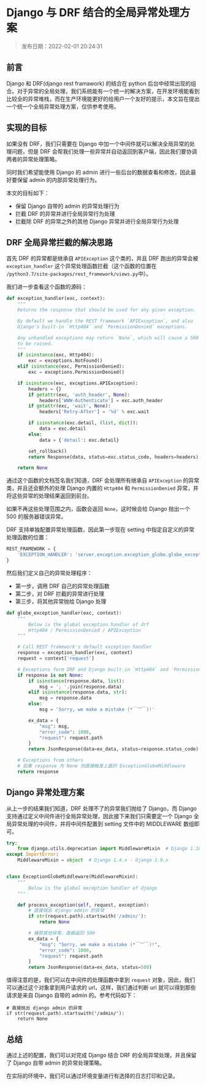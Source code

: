 # Django 与 DRF 结合的全局异常处理方案

> 发布日期：2022-02-01 20:24:31

## 前言
Django 和 DRF(django rest framawork) 的结合在 python 后台中经常出现的组合。对于异常的全局处理，我们系统能有一个统一的解决方案，在开发环境能看到比较全的异常堆栈，而在生产环境能更好的给用户一个友好的提示，本文旨在提出一个统一个全局异常处理方案，仅供参考使用。

## 实现的目标
如果没有 DRF，我们只需要在 Django 中加一个中间件就可以解决全局异常的处理问题，但是 DRF 会帮我们处理一些异常并自动返回到客户端，因此我们要协调两者的异常处理策略。

同时我们希望能使用 Django 的 admin 进行一些后台的数据查看和修改，因此最好要保留 admin 的内部异常处理行为。

本文的目标如下：
- 保留 Django 自带的 admin 的异常处理行为
- 拦截 DRF 的异常并进行全局异常行为处理
- 拦截除 DRF 的异常之外的其他 Django 异常并进行全局异常行为处理

## DRF 全局异常拦截的解决思路
首先 DRF 的异常都是继承自 `APIException` 这个类的，并且 DRF 跑出的异常会被 `exception_handler` 这个异常处理函数拦截（这个函数的位置在 `/python3.7/site-packages/rest_framework/views.py`中）。

我们进一步查看这个函数的源码：

```python
def exception_handler(exc, context):
    """
    Returns the response that should be used for any given exception.

    By default we handle the REST framework `APIException`, and also
    Django's built-in `Http404` and `PermissionDenied` exceptions.

    Any unhandled exceptions may return `None`, which will cause a 500 error
    to be raised.
    """
    if isinstance(exc, Http404):
        exc = exceptions.NotFound()
    elif isinstance(exc, PermissionDenied):
        exc = exceptions.PermissionDenied()

    if isinstance(exc, exceptions.APIException):
        headers = {}
        if getattr(exc, 'auth_header', None):
            headers['WWW-Authenticate'] = exc.auth_header
        if getattr(exc, 'wait', None):
            headers['Retry-After'] = '%d' % exc.wait

        if isinstance(exc.detail, (list, dict)):
            data = exc.detail
        else:
            data = {'detail': exc.detail}

        set_rollback()
        return Response(data, status=exc.status_code, headers=headers)

    return None

```

通过这个函数的文档签名我们知道，DRF 会处理所有继承自 `APIException` 的异常类，并且还会额外的处理 Django 内置的 `Http404` 和 `PermissionDenied` 异常，并将这些异常的处理结果返回到前台。

如果不再这些处理范围之内，函数会返回 `None`，这时候会给 Django 抛出一个 500 的服务器错误异常。

DRF 支持单独配置异常处理函数，因此第一步现在 setting 中指定自定义的异常处理函数的位置：

```python
REST_FRAMEWORK = {
    'EXCEPTION_HANDLER': 'server.exception.exception_globe.globe_exception_handler'
}
```

然后我们定义自己的异常处理程序：
- 第一步，调用 DRF 自己的异常处理函数
- 第二步，对 DRF 拦截的异常进行处理
- 第三步，将其他异常抛给 Django 处理


```python
def globe_exception_handler(exc, context):
    """
        Below is the global exception handler of drf
        Http404 / PermissionDenied / APIException
    """

    # Call REST framework's default exception handler
    response = exception_handler(exc, context)
    request = context['request']

    # Exceptions form DRF and Django built-in `Http404` and `PermissionDenied`
    if response is not None:
        if isinstance(response.data, list):
            msg = '; '.join(response.data)
        elif isinstance(response.data, str):
            msg = response.data
        else:
            msg = 'Sorry, we make a mistake (*￣︶￣)!'

        ex_data = {
            "msg": msg,
            "error_code": 1000,
            "request": request.path
        }
        return JsonResponse(data=ex_data, status=response.status_code)

    # Exceptions from others
    # 如果 response 为 None 则直接触发上面的 ExceptionGlobeMiddleware
    return response
```

## Django 异常处理方案
从上一步的结果我们知道，DRF 处理不了的异常我们抛给了 Django，而 Django 支持通过定义中间件进行全局异常处理，因此接下来我们只需要定一个 Django 全局异常处理的中间件，并将中间件配置到 setting 文件中的 MIDDLEWARE 数组即可。

```python
try:
    from django.utils.deprecation import MiddlewareMixin  # Django 1.10.x
except ImportError:
    MiddlewareMixin = object  # Django 1.4.x - Django 1.9.x


class ExceptionGlobeMiddleware(MiddlewareMixin):
    """
        Below is the global exception handler of django
    """

    def process_exception(self, request, exception):
        # 直接抛出 django admin 的异常
        if str(request.path).startswith('/admin/'):
            return None

        # 捕获其他异常，直接返回 500
        ex_data = {
            "msg": "Sorry, we make a mistake (*￣︶￣)!",
            "error_code": 1000,
            "request": request.path
        }
        return JsonResponse(data=ex_data, status=500)
```

值得注意的是，我们可以在中间件的处理函数中拿到 `request` 对象，因此，我们可以通过这个对象拿到用户请求的 url，这样，我们通过判断 url 就可以得到那些请求是来自 Django 自带的 admin 的。参考代码如下：

```
# 直接抛出 django admin 的异常
if str(request.path).startswith('/admin/'):
    return None

```

## 总结
通过上述的配置，我们可以对完成 Django 结合 DRF 的全局异常处理，并且保留了 Django 自带 admin 的异常处理策略。

在实际的环境中，我们可以通过环境变量进行有选择的日志打印和记录。
